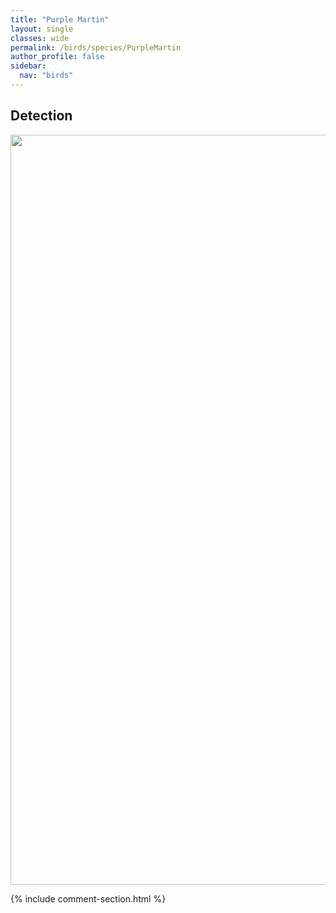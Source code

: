 ```yaml
---
title: "Purple Martin"
layout: single
classes: wide
permalink: /birds/species/PurpleMartin
author_profile: false
sidebar:
  nav: "birds"
---
```


<h2>Detection</h2>

<a href="https://drive.google.com/uc?export=view&id=1vt0Qz946JyB0CFKfkfr2EZrkUxEz9_1T">
<img src="https://drive.google.com/uc?export=view&id=1vt0Qz946JyB0CFKfkfr2EZrkUxEz9_1T" height = "1200" width = "800">
</a>

{% include comment-section.html %}
